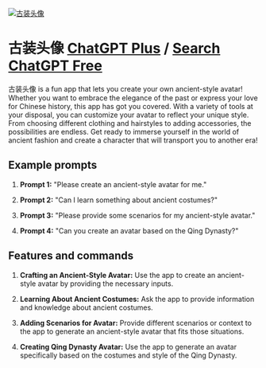 
[![古装头像](https://files.oaiusercontent.com/file-24S5MZihRLilzPeBL9MwMhHX?se=2123-10-16T19%3A34%3A15Z&sp=r&sv=2021-08-06&sr=b&rscc=max-age%3D31536000%2C%20immutable&rscd=attachment%3B%20filename%3D86e64a76-a2ca-4e08-9e44-da4e13e4f797.webp&sig=U0RtyfNSw/640giqblvFCs8E3ZfvxVXvuZDPMVec9fU%3D)](https://chat.openai.com/g/g-oshIwpz4M-gu-zhuang-tou-xiang)

# 古装头像 [ChatGPT Plus](https://chat.openai.com/g/g-oshIwpz4M-gu-zhuang-tou-xiang) / [Search ChatGPT Free](https://gptcall.net/index.html#/?search=%E5%8F%A4%E8%A3%85%E5%A4%B4%E5%83%8F)

古装头像 is a fun app that lets you create your own ancient-style avatar! Whether you want to embrace the elegance of the past or express your love for Chinese history, this app has got you covered. With a variety of tools at your disposal, you can customize your avatar to reflect your unique style. From choosing different clothing and hairstyles to adding accessories, the possibilities are endless. Get ready to immerse yourself in the world of ancient fashion and create a character that will transport you to another era!

## Example prompts

1. **Prompt 1:** "Please create an ancient-style avatar for me."

2. **Prompt 2:** "Can I learn something about ancient costumes?"

3. **Prompt 3:** "Please provide some scenarios for my ancient-style avatar."

4. **Prompt 4:** "Can you create an avatar based on the Qing Dynasty?"

## Features and commands

1. **Crafting an Ancient-Style Avatar:** Use the app to create an ancient-style avatar by providing the necessary inputs.

2. **Learning About Ancient Costumes:** Ask the app to provide information and knowledge about ancient costumes.

3. **Adding Scenarios for Avatar:** Provide different scenarios or context to the app to generate an ancient-style avatar that fits those situations.

4. **Creating Qing Dynasty Avatar:** Use the app to generate an avatar specifically based on the costumes and style of the Qing Dynasty.


